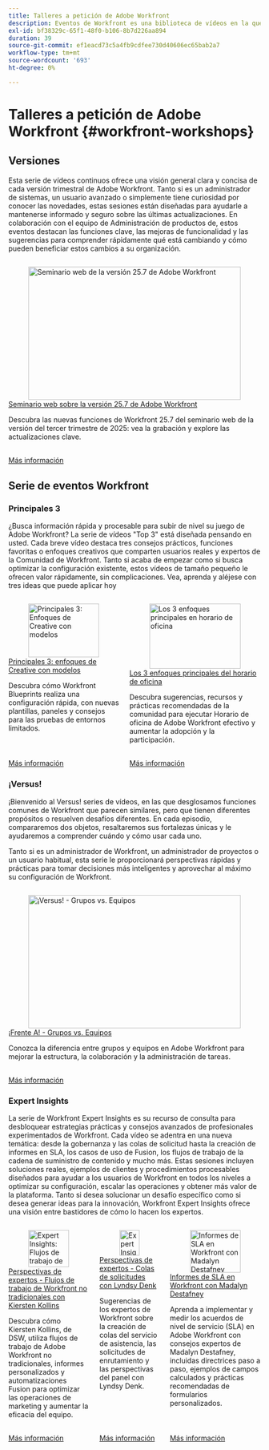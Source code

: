 ```yaml
---
title: Talleres a petición de Adobe Workfront
description: Eventos de Workfront es una biblioteca de vídeos en la que expertos y compañeros han compartido sus ideas y pensamientos sobre cómo utilizar Workfront para mejorar el trabajo que se realiza para sus organizaciones.
exl-id: bf38329c-65f1-48f0-b106-8b7d226aa894
duration: 39
source-git-commit: ef1eacd73c5a4fb9cdfee730d40606ec65bab2a7
workflow-type: tm+mt
source-wordcount: '693'
ht-degree: 0%

---
```


# Talleres a petición de Adobe Workfront {#workfront-workshops}

## Versiones

Esta serie de vídeos continuos ofrece una visión general clara y concisa de cada versión trimestral de Adobe Workfront. Tanto si es un administrador de sistemas, un usuario avanzado o simplemente tiene curiosidad por conocer las novedades, estas sesiones están diseñadas para ayudarle a mantenerse informado y seguro sobre las últimas actualizaciones. En colaboración con el equipo de Administración de productos de, estos eventos destacan las funciones clave, las mejoras de funcionalidad y las sugerencias para comprender rápidamente qué está cambiando y cómo pueden beneficiar estos cambios a su organización.

<!-- CARDS

* releases/25-7-release-webinar.md

-->
<!-- START CARDS HTML - DO NOT MODIFY BY HAND -->
<div class="columns">
    <div class="column is-half-tablet is-half-desktop is-one-third-widescreen" aria-label="Adobe Workfront 25.7 release webinar">
        <div class="card" style="height: 100%; display: flex; flex-direction: column; height: 100%;">
            <div class="card-image">
                <figure class="image x-is-16by9">
                    <a href="releases/25-7-release-webinar.md" title="Seminario web de la versión 25.7 de Adobe Workfront" target="_blank" rel="referrer">
                        <img class="is-bordered-r-small" src="https://video.tv.adobe.com/v/3464843/?format=jpeg&nocache=1754697926098" alt="Seminario web de la versión 25.7 de Adobe Workfront"
                             style="width: 100%; aspect-ratio: 16 / 9; object-fit: cover; overflow: hidden; display: block; margin: auto;">
                    </a>
                </figure>
            </div>
            <div class="card-content is-padded-small" style="display: flex; flex-direction: column; flex-grow: 1; justify-content: space-between;">
                <div class="top-card-content">
                    <p class="headline is-size-6 has-text-weight-bold">
                        <a href="releases/25-7-release-webinar.md" target="_blank" rel="referrer" title="Seminario web de la versión 25.7 de Adobe Workfront">Seminario web sobre la versión 25.7 de Adobe Workfront</a>
                    </p>
                    <p class="is-size-6">Descubra las nuevas funciones de Workfront 25.7 del seminario web de la versión del tercer trimestre de 2025: vea la grabación y explore las actualizaciones clave.</p>
                </div>
                <a href="releases/25-7-release-webinar.md" target="_blank" rel="referrer" class="spectrum-Button spectrum-Button--outline spectrum-Button--primary spectrum-Button--sizeM" style="align-self: flex-start; margin-top: 1rem;">
                    <span class="spectrum-Button-label has-no-wrap has-text-weight-bold">Más información</span>
                </a>
            </div>
        </div>
    </div>
</div>
<!-- END CARDS HTML - DO NOT MODIFY BY HAND -->

<!--
## Featured Events

Explore the latest from your Adobe Workfront community through our curated selection of featured events. Each month, we host free live sessions covering a variety of topics to help you get the most out of Workfront. Missed a live event? No problem! Catch up with on-demand recordings that showcase customer stories, proven best practices, and valuable lessons learned. Want to connect in real time? Join upcoming live events to ask questions, share insights, and collaborate with peers. Visit the Experience League Events page regularly to see what’s coming up next!
-->

## Serie de eventos Workfront

### Principales 3

¿Busca información rápida y procesable para subir de nivel su juego de Adobe Workfront? La serie de vídeos &quot;Top 3&quot; está diseñada pensando en usted. Cada breve vídeo destaca tres consejos prácticos, funciones favoritas o enfoques creativos que comparten usuarios reales y expertos de la Comunidad de Workfront. Tanto si acaba de empezar como si busca optimizar la configuración existente, estos vídeos de tamaño pequeño le ofrecen valor rápidamente, sin complicaciones. Vea, aprenda y aléjese con tres ideas que puede aplicar hoy

<!-- CARDS

* top3/blueprints.md
* top3/office-hours.md

-->
<!-- START CARDS HTML - DO NOT MODIFY BY HAND -->
<div class="columns">
    <div class="column is-half-tablet is-half-desktop is-one-third-widescreen" aria-label="Top 3 – Creative Approaches with Blueprints">
        <div class="card" style="height: 100%; display: flex; flex-direction: column; height: 100%;">
            <div class="card-image">
                <figure class="image x-is-16by9">
                    <a href="top3/blueprints.md" title="Principales 3: Enfoques de Creative con modelos" target="_blank" rel="referrer">
                        <img class="is-bordered-r-small" src="https://video.tv.adobe.com/v/3465313/?format=jpeg&nocache=1754697926485&captions=spa" alt="Principales 3: Enfoques de Creative con modelos"
                             style="width: 100%; aspect-ratio: 16 / 9; object-fit: cover; overflow: hidden; display: block; margin: auto;">
                    </a>
                </figure>
            </div>
            <div class="card-content is-padded-small" style="display: flex; flex-direction: column; flex-grow: 1; justify-content: space-between;">
                <div class="top-card-content">
                    <p class="headline is-size-6 has-text-weight-bold">
                        <a href="top3/blueprints.md" target="_blank" rel="referrer" title="Principales 3: Enfoques de Creative con modelos">Principales 3: enfoques de Creative con modelos</a>
                    </p>
                    <p class="is-size-6">Descubra cómo Workfront Blueprints realiza una configuración rápida, con nuevas plantillas, paneles y consejos para las pruebas de entornos limitados.</p>
                </div>
                <a href="top3/blueprints.md" target="_blank" rel="referrer" class="spectrum-Button spectrum-Button--outline spectrum-Button--primary spectrum-Button--sizeM" style="align-self: flex-start; margin-top: 1rem;">
                    <span class="spectrum-Button-label has-no-wrap has-text-weight-bold">Más información</span>
                </a>
            </div>
        </div>
    </div>
    <div class="column is-half-tablet is-half-desktop is-one-third-widescreen" aria-label="Top 3 Approaches to Office Hours">
        <div class="card" style="height: 100%; display: flex; flex-direction: column; height: 100%;">
            <div class="card-image">
                <figure class="image x-is-16by9">
                    <a href="top3/office-hours.md" title="Los 3 enfoques principales en horario de oficina" target="_blank" rel="referrer">
                        <img class="is-bordered-r-small" src="https://video.tv.adobe.com/v/3470145/?format=jpeg&nocache=1754697926468&captions=spa" alt="Los 3 enfoques principales en horario de oficina"
                             style="width: 100%; aspect-ratio: 16 / 9; object-fit: cover; overflow: hidden; display: block; margin: auto;">
                    </a>
                </figure>
            </div>
            <div class="card-content is-padded-small" style="display: flex; flex-direction: column; flex-grow: 1; justify-content: space-between;">
                <div class="top-card-content">
                    <p class="headline is-size-6 has-text-weight-bold">
                        <a href="top3/office-hours.md" target="_blank" rel="referrer" title="Los 3 enfoques principales en horario de oficina">Los 3 enfoques principales del horario de oficina</a>
                    </p>
                    <p class="is-size-6">Descubra sugerencias, recursos y prácticas recomendadas de la comunidad para ejecutar Horario de oficina de Adobe Workfront efectivo y aumentar la adopción y la participación.</p>
                </div>
                <a href="top3/office-hours.md" target="_blank" rel="referrer" class="spectrum-Button spectrum-Button--outline spectrum-Button--primary spectrum-Button--sizeM" style="align-self: flex-start; margin-top: 1rem;">
                    <span class="spectrum-Button-label has-no-wrap has-text-weight-bold">Más información</span>
                </a>
            </div>
        </div>
    </div>
</div>
<!-- END CARDS HTML - DO NOT MODIFY BY HAND -->

### ¡Versus!

¡Bienvenido al Versus! series de vídeos, en las que desglosamos funciones comunes de Workfront que parecen similares, pero que tienen diferentes propósitos o resuelven desafíos diferentes. En cada episodio, compararemos dos objetos, resaltaremos sus fortalezas únicas y le ayudaremos a comprender cuándo y cómo usar cada uno.

Tanto si es un administrador de Workfront, un administrador de proyectos o un usuario habitual, esta serie le proporcionará perspectivas rápidas y prácticas para tomar decisiones más inteligentes y aprovechar al máximo su configuración de Workfront.

<!-- CARDS

* versus/groups-vs-teams.md

-->
<!-- START CARDS HTML - DO NOT MODIFY BY HAND -->
<div class="columns">
    <div class="column is-half-tablet is-half-desktop is-one-third-widescreen" aria-label="Versus! – Groups vs. Teams">
        <div class="card" style="height: 100%; display: flex; flex-direction: column; height: 100%;">
            <div class="card-image">
                <figure class="image x-is-16by9">
                    <a href="versus/groups-vs-teams.md" title="¡Versus! - Grupos vs. Equipos" target="_blank" rel="referrer">
                        <img class="is-bordered-r-small" src="https://video.tv.adobe.com/v/3467356/?format=jpeg&nocache=1754697926685&captions=spa" alt="¡Versus! - Grupos vs. Equipos"
                             style="width: 100%; aspect-ratio: 16 / 9; object-fit: cover; overflow: hidden; display: block; margin: auto;">
                    </a>
                </figure>
            </div>
            <div class="card-content is-padded-small" style="display: flex; flex-direction: column; flex-grow: 1; justify-content: space-between;">
                <div class="top-card-content">
                    <p class="headline is-size-6 has-text-weight-bold">
                        <a href="versus/groups-vs-teams.md" target="_blank" rel="referrer" title="¡Versus! - Grupos vs. Equipos">¡Frente A! - Grupos vs. Equipos</a>
                    </p>
                    <p class="is-size-6">Conozca la diferencia entre grupos y equipos en Adobe Workfront para mejorar la estructura, la colaboración y la administración de tareas.</p>
                </div>
                <a href="versus/groups-vs-teams.md" target="_blank" rel="referrer" class="spectrum-Button spectrum-Button--outline spectrum-Button--primary spectrum-Button--sizeM" style="align-self: flex-start; margin-top: 1rem;">
                    <span class="spectrum-Button-label has-no-wrap has-text-weight-bold">Más información</span>
                </a>
            </div>
        </div>
    </div>
</div>
<!-- END CARDS HTML - DO NOT MODIFY BY HAND -->

### Expert Insights

La serie de Workfront Expert Insights es su recurso de consulta para desbloquear estrategias prácticas y consejos avanzados de profesionales experimentados de Workfront. Cada vídeo se adentra en una nueva temática: desde la gobernanza y las colas de solicitud hasta la creación de informes en SLA, los casos de uso de Fusion, los flujos de trabajo de la cadena de suministro de contenido y mucho más.
Estas sesiones incluyen soluciones reales, ejemplos de clientes y procedimientos procesables diseñados para ayudar a los usuarios de Workfront en todos los niveles a optimizar su configuración, escalar las operaciones y obtener más valor de la plataforma. Tanto si desea solucionar un desafío específico como si desea generar ideas para la innovación, Workfront Expert Insights ofrece una visión entre bastidores de cómo lo hacen los expertos.

<!-- CARDS 

* expert-insights/non-traditional-workfront-workflows.md
* expert-insights/request-queues.md
* expert-insights/sla-reporting.md

-->
<!-- START CARDS HTML - DO NOT MODIFY BY HAND -->
<div class="columns">
    <div class="column is-half-tablet is-half-desktop is-one-third-widescreen" aria-label="Expert Insights - Non-Traditional Workfront Workflows with Kiersten Kollins">
        <div class="card" style="height: 100%; display: flex; flex-direction: column; height: 100%;">
            <div class="card-image">
                <figure class="image x-is-16by9">
                    <a href="expert-insights/non-traditional-workfront-workflows.md" title="Expert Insights: Flujos de trabajo de Workfront no tradicionales con Kiersten Kollins" target="_blank" rel="referrer">
                        <img class="is-bordered-r-small" src="https://video.tv.adobe.com/v/3469942/?format=jpeg&nocache=1754697926938&captions=spa" alt="Expert Insights: Flujos de trabajo de Workfront no tradicionales con Kiersten Kollins"
                             style="width: 100%; aspect-ratio: 16 / 9; object-fit: cover; overflow: hidden; display: block; margin: auto;">
                    </a>
                </figure>
            </div>
            <div class="card-content is-padded-small" style="display: flex; flex-direction: column; flex-grow: 1; justify-content: space-between;">
                <div class="top-card-content">
                    <p class="headline is-size-6 has-text-weight-bold">
                        <a href="expert-insights/non-traditional-workfront-workflows.md" target="_blank" rel="referrer" title="Expert Insights: Flujos de trabajo de Workfront no tradicionales con Kiersten Kollins">Perspectivas de expertos - Flujos de trabajo de Workfront no tradicionales con Kiersten Kollins</a>
                    </p>
                    <p class="is-size-6">Descubra cómo Kiersten Kollins, de DSW, utiliza flujos de trabajo de Adobe Workfront no tradicionales, informes personalizados y automatizaciones Fusion para optimizar las operaciones de marketing y aumentar la eficacia del equipo.</p>
                </div>
                <a href="expert-insights/non-traditional-workfront-workflows.md" target="_blank" rel="referrer" class="spectrum-Button spectrum-Button--outline spectrum-Button--primary spectrum-Button--sizeM" style="align-self: flex-start; margin-top: 1rem;">
                    <span class="spectrum-Button-label has-no-wrap has-text-weight-bold">Más información</span>
                </a>
            </div>
        </div>
    </div>
    <div class="column is-half-tablet is-half-desktop is-one-third-widescreen" aria-label="Expert Insights - Request Queues with Lyndsy Denk">
        <div class="card" style="height: 100%; display: flex; flex-direction: column; height: 100%;">
            <div class="card-image">
                <figure class="image x-is-16by9">
                    <a href="expert-insights/request-queues.md" title="Expert Insights - Colas de solicitudes con Lyndsy Denk" target="_blank" rel="referrer">
                        <img class="is-bordered-r-small" src="https://video.tv.adobe.com/v/3469292/?format=jpeg&nocache=1754697926951&captions=spa" alt="Expert Insights - Colas de solicitudes con Lyndsy Denk"
                             style="width: 100%; aspect-ratio: 16 / 9; object-fit: cover; overflow: hidden; display: block; margin: auto;">
                    </a>
                </figure>
            </div>
            <div class="card-content is-padded-small" style="display: flex; flex-direction: column; flex-grow: 1; justify-content: space-between;">
                <div class="top-card-content">
                    <p class="headline is-size-6 has-text-weight-bold">
                        <a href="expert-insights/request-queues.md" target="_blank" rel="referrer" title="Expert Insights - Colas de solicitudes con Lyndsy Denk">Perspectivas de expertos - Colas de solicitudes con Lyndsy Denk</a>
                    </p>
                    <p class="is-size-6">Sugerencias de los expertos de Workfront sobre la creación de colas del servicio de asistencia, las solicitudes de enrutamiento y las perspectivas del panel con Lyndsy Denk.</p>
                </div>
                <a href="expert-insights/request-queues.md" target="_blank" rel="referrer" class="spectrum-Button spectrum-Button--outline spectrum-Button--primary spectrum-Button--sizeM" style="align-self: flex-start; margin-top: 1rem;">
                    <span class="spectrum-Button-label has-no-wrap has-text-weight-bold">Más información</span>
                </a>
            </div>
        </div>
    </div>
    <div class="column is-half-tablet is-half-desktop is-one-third-widescreen" aria-label="SLA Reporting in Workfront with Madalyn Destafney">
        <div class="card" style="height: 100%; display: flex; flex-direction: column; height: 100%;">
            <div class="card-image">
                <figure class="image x-is-16by9">
                    <a href="expert-insights/sla-reporting.md" title="Informes de SLA en Workfront con Madalyn Destafney" target="_blank" rel="referrer">
                        <img class="is-bordered-r-small" src="https://video.tv.adobe.com/v/3469981/?format=jpeg&nocache=1754697926919&captions=spa" alt="Informes de SLA en Workfront con Madalyn Destafney"
                             style="width: 100%; aspect-ratio: 16 / 9; object-fit: cover; overflow: hidden; display: block; margin: auto;">
                    </a>
                </figure>
            </div>
            <div class="card-content is-padded-small" style="display: flex; flex-direction: column; flex-grow: 1; justify-content: space-between;">
                <div class="top-card-content">
                    <p class="headline is-size-6 has-text-weight-bold">
                        <a href="expert-insights/sla-reporting.md" target="_blank" rel="referrer" title="Informes de SLA en Workfront con Madalyn Destafney">Informes de SLA en Workfront con Madalyn Destafney</a>
                    </p>
                    <p class="is-size-6">Aprenda a implementar y medir los acuerdos de nivel de servicio (SLA) en Adobe Workfront con consejos expertos de Madalyn Destafney, incluidas directrices paso a paso, ejemplos de campos calculados y prácticas recomendadas de formularios personalizados.</p>
                </div>
                <a href="expert-insights/sla-reporting.md" target="_blank" rel="referrer" class="spectrum-Button spectrum-Button--outline spectrum-Button--primary spectrum-Button--sizeM" style="align-self: flex-start; margin-top: 1rem;">
                    <span class="spectrum-Button-label has-no-wrap has-text-weight-bold">Más información</span>
                </a>
            </div>
        </div>
    </div>
</div>
<!-- END CARDS HTML - DO NOT MODIFY BY HAND -->
